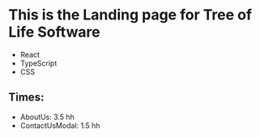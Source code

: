 # This is the Landing page for Tree of Life Software

- React
- TypeScript
- CSS


## Times:

- AboutUs: 3.5 hh
- ContactUsModal: 1.5 hh